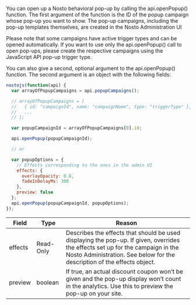 You can open up a Nosto behavioral pop-up by calling the api.openPopup() function. The first argument of the function is the ID of the popup campaign whose pop-up you want to show. The pop-up campaigns, including the pop-up templates themselves, are created in the Nosto Administration UI

Please note that some campaigns have active trigger types and can be opened automatically. If you want to use only the api.openPopup() call to open pop-ups, please create the respective campaigns using the JavaScript API pop-up trigger type.

You can also give a second, optional argument to the api.openPopup() function. The second argument is an object with the following fields:

```js
nostojs(function(api) {
  var arrayOfPopupCampaigns = api.popupCampaigns();

  // arrayOfPopupCampaigns = [
  //   { id: "campaignId", name: "campaignName", type: "triggerType" },
  //   ...
  // ];

  var popupCampaignId = arrayOfPopupCampaigns[0].id;

  api.openPopup(popupCampaignId);

  // or

  var popupOptions = {
    // Effects corresponding to the ones in the admin UI
    effects: {
      overlayOpacity: 0.8,
      fadeInDelayMs: 300
    },
    preview: false
  };
  api.openPopup(popupCampaignId, popupOptions);  
});
```

| Field   | Type      | Reason                                                                                                                                                                                                     |
|---------|-----------|------------------------------------------------------------------------------------------------------------------------------------------------------------------------------------------------------------|
| effects | Read-Only | Describes the effects that should be used displaying the pop-up. If given, overrides the effects set up for the campaign in the Nosto Administration. See below for the description of the effects object. |
| preview | boolean   | If true, an actual discount coupon won’t be given and the pop-up display won’t count in the analytics. Use this to preview the pop-up on your site.                                                        |